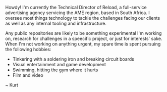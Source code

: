 Howdy! I'm currently the Technical Director of Reload, a full-service advertising agency servicing the AME region, based in South Africa. I oversee most things technology to tackle the challenges facing our clients as well as any internal tooling and infrastructure.

Any public repositories are likely to be something experimental I'm working on, research for challenges in a speecific project, or just for interests' sake.
When I'm not working on anything urgent, my spare time is spent pursuing the following hobbies:

- Tinkering with a soldering iron and breaking circuit boards
- Visual entertainment and game development 
- Swimming, hitting the gym where it hurts
- Film and video

~ Kurt


